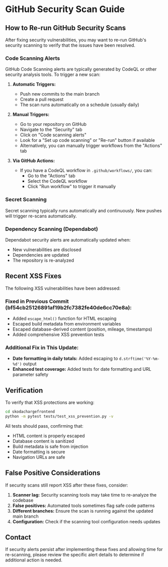 # GitHub Security Scan Guide

## How to Re-run GitHub Security Scans

After fixing security vulnerabilities, you may want to re-run GitHub's security scanning to verify that the issues have been resolved.

### Code Scanning Alerts

GitHub Code Scanning alerts are typically generated by CodeQL or other security analysis tools. To trigger a new scan:

1. **Automatic Triggers:**
   - Push new commits to the main branch
   - Create a pull request
   - The scan runs automatically on a schedule (usually daily)

2. **Manual Triggers:**
   - Go to your repository on GitHub
   - Navigate to the "Security" tab
   - Click on "Code scanning alerts"
   - Look for a "Set up code scanning" or "Re-run" button if available
   - Alternatively, you can manually trigger workflows from the "Actions" tab

3. **Via GitHub Actions:**
   - If you have a CodeQL workflow in `.github/workflows/`, you can:
     - Go to the "Actions" tab
     - Select the CodeQL workflow
     - Click "Run workflow" to trigger it manually

### Secret Scanning

Secret scanning typically runs automatically and continuously. New pushes will trigger re-scans automatically.

### Dependency Scanning (Dependabot)

Dependabot security alerts are automatically updated when:
- New vulnerabilities are disclosed
- Dependencies are updated
- The repository is re-analyzed

## Recent XSS Fixes

The following XSS vulnerabilities have been addressed:

### Fixed in Previous Commit (bf54cb25126891af19b2fc7382fe40de6cc70e8a):
- Added `escape_html()` function for HTML escaping
- Escaped build metadata from environment variables
- Escaped database-derived content (position, mileage, timestamps)
- Added comprehensive XSS prevention tests

### Additional Fix in This Update:
- **Date formatting in daily totals:** Added escaping to `d.strftime('%Y-%m-%d')` output
- **Enhanced test coverage:** Added tests for date formatting and URL parameter safety

## Verification

To verify that XSS protections are working:

```bash
cd skodachargefrontend
python -m pytest tests/test_xss_prevention.py -v
```

All tests should pass, confirming that:
- HTML content is properly escaped
- Database content is sanitized
- Build metadata is safe from injection
- Date formatting is secure
- Navigation URLs are safe

## False Positive Considerations

If security scans still report XSS after these fixes, consider:

1. **Scanner lag:** Security scanning tools may take time to re-analyze the codebase
2. **False positives:** Automated tools sometimes flag safe code patterns
3. **Different branches:** Ensure the scan is running against the updated main branch
4. **Configuration:** Check if the scanning tool configuration needs updates

## Contact

If security alerts persist after implementing these fixes and allowing time for re-scanning, please review the specific alert details to determine if additional action is needed.

